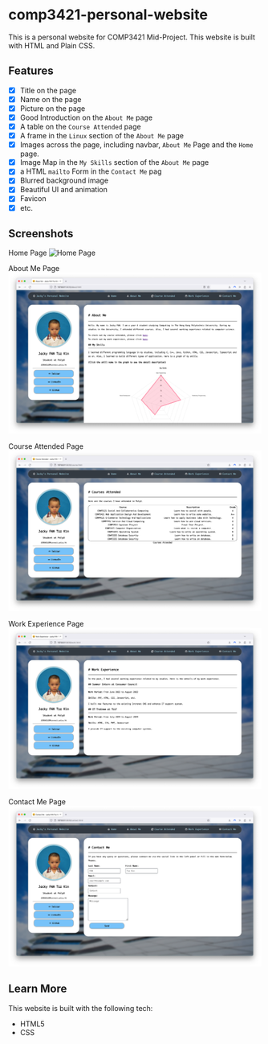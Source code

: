 # comp3421-personal-website

This is a personal website for COMP3421 Mid-Project. This website is built with HTML and Plain CSS.

## Features
- [x] Title on the page
- [x] Name on the page
- [x] Picture on the page
- [x] Good Introduction on the `About Me` page
- [x] A table on the `Course Attended` page
- [x] A frame in the `Linux` section of the `About Me` page
- [x] Images across the page, including navbar, `About Me` Page and the `Home` page.
- [x] Image Map in the `My Skills` section of the `About Me` page
- [x] a HTML `mailto` Form in the `Contact Me` pag
- [x] Blurred background image
- [x] Beautiful UI and animation
- [x] Favicon
- [x] etc.

## Screenshots
Home Page
![Home Page](./img/readme-img/01.png)

About Me Page
![Home Page](./img/readme-img/02.png)

Course Attended Page
![Home Page](./img/readme-img/03.png)

Work Experience Page
![Home Page](./img/readme-img/04.png)

Contact Me Page
![Home Page](./img/readme-img/05.png)

## Learn More
This website is built with the following tech:
- HTML5
- CSS
